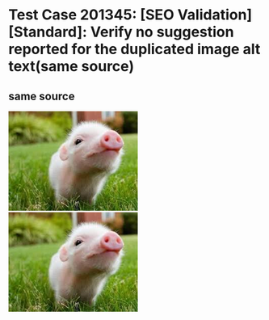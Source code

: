 # Test Case 201345: [SEO Validation][Standard]: Verify no suggestion reported for the duplicated image alt text(same source)

## same source
![test alt text](./images/pig1.jpg)
![test alt text](./images/pig1.jpg)
